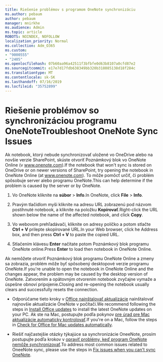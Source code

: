 ```yaml
---
title: Riešenie problémov s programom OneNote synchronizáciu
ms.author: pebaum
author: pebaum
manager: mnirkhe
ms.audience: Admin
ms.topic: article
ROBOTS: NOINDEX, NOFOLLOW
localization_priority: Normal
ms.collection: Adm_O365
ms.custom:
- "9000555"
- "2405"
ms.openlocfilehash: 07b60aa96a42511f3bfbfe0d63b8107a0cfd87e2
ms.sourcegitcommit: e17e7d17fdb638349bb320b318085138d18f284c
ms.translationtype: MT
ms.contentlocale: sk-SK
ms.lasthandoff: 07/16/2019
ms.locfileid: "35752899"
---
```

# <a name="troubleshoot-onenote-sync-issues"></a><span data-ttu-id="9455f-102">Riešenie problémov so synchronizáciou programu OneNote</span><span class="sxs-lookup"><span data-stu-id="9455f-102">Troubleshoot OneNote Sync Issues</span></span>

<span data-ttu-id="9455f-103">Ak notebook, ktorý nebude synchronizovať uložené vo OneDrive alebo na novšie verzie SharePoint, skúste otvoriť Poznámkový blok vo OneNote Online (v www.onenote.com).</span><span class="sxs-lookup"><span data-stu-id="9455f-103">If the notebook that won't sync is stored on OneDrive or on newer versions of SharePoint, try opening the notebook in OneNote Online (at www.onenote.com).</span></span> <span data-ttu-id="9455f-104">To môže pomôcť určiť, či problém spôsobuje server alebo programu OneNote.</span><span class="sxs-lookup"><span data-stu-id="9455f-104">This can help determine if the problem is caused by the server or by OneNote.</span></span>

1. <span data-ttu-id="9455f-105">Vo OneNote kliknite na **súbor** > **Info**.</span><span class="sxs-lookup"><span data-stu-id="9455f-105">In OneNote, click **File** > **Info**.</span></span>

2. <span data-ttu-id="9455f-106">Pravým tlačidlom myši kliknite na adresu URL zobrazenú pod názvom postihnuté notebook, a kliknite na položku **Kopírovať**.</span><span class="sxs-lookup"><span data-stu-id="9455f-106">Right-click the URL shown below the name of the affected notebook, and click **Copy**.</span></span>

3. <span data-ttu-id="9455f-107">Vo webovom prehľadávači, kliknite on adresy políčko a potom stlačte **Ctrl + V** prilepte skopírované URL.</span><span class="sxs-lookup"><span data-stu-id="9455f-107">In your Web browser, click he Address box, and then press **Ctrl + V** to paste the copied URL.</span></span>

4. <span data-ttu-id="9455f-108">Stlačením klávesu **Enter** načítate potom Poznámkový blok programu OneNote online.</span><span class="sxs-lookup"><span data-stu-id="9455f-108">Press **Enter** to load then notebook in OneNote Online.</span></span>

<span data-ttu-id="9455f-109">Ak nemôžete otvoriť Poznámkový blok programu OneNote Online a zmeny sa zobrazia, problém môže byť spôsobený desktopové verzie programu OneNote.</span><span class="sxs-lookup"><span data-stu-id="9455f-109">If you're unable to open the notebook in OneNote Online and the changes appear, the problem may be caused by the desktop version of OneNote.</span></span> <span data-ttu-id="9455f-110">Zatvorením a opätovným otvorením notebook zvyčajne vymaže a úspešne obnoví pripojenie.</span><span class="sxs-lookup"><span data-stu-id="9455f-110">Closing and re-opening the notebook usually clears and successfully resets the connection.</span></span>

* <span data-ttu-id="9455f-111">Odporúčame tieto kroky v [Office nainštalovať aktualizácie](https://support.office.com/article/Install-Office-updates-2ab296f3-7f03-43a2-8e50-46de917611c5) nainštalovať najnovšie aktualizácie OneNote v počítači.</span><span class="sxs-lookup"><span data-stu-id="9455f-111">We recommend following the steps in [Install Office updates](https://support.office.com/article/Install-Office-updates-2ab296f3-7f03-43a2-8e50-46de917611c5) to install the latest OneNote updates on your PC.</span></span> <span data-ttu-id="9455f-112">Ak ste na Mac, postupujte podľa pokynov [pre úrad pre Mac aktualizácie automaticky kontrolovať](https://support.office.com/article/update-office-for-mac-automatically-bfd1e497-c24d-4754-92ab-910a4074d7c1).</span><span class="sxs-lookup"><span data-stu-id="9455f-112">If you're on a Mac, follow the steps in [Check for Office for Mac updates automatically](https://support.office.com/article/update-office-for-mac-automatically-bfd1e497-c24d-4754-92ab-910a4074d7c1).</span></span>

* <span data-ttu-id="9455f-113">Riešiť najčastejšie otázky týkajúce sa synchronizácie OneeNote, prosím postupujte podľa krokov v [opraviť problémy, keď program OneNote nemôže synchronizovať](https://support.office.com/article/Fix-issues-when-you-can-t-sync-OneNote-299495ef-66d1-448f-90c1-b785a6968d45).</span><span class="sxs-lookup"><span data-stu-id="9455f-113">To address most common issues related to OneeNote sync, please use the steps in [Fix issues when you can't sync OneNote](https://support.office.com/article/Fix-issues-when-you-can-t-sync-OneNote-299495ef-66d1-448f-90c1-b785a6968d45).</span></span>
